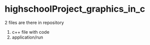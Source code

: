 # highschoolProject_graphics_in_c 

2 files are there in repository

1. c++ file with code
2. application/run
